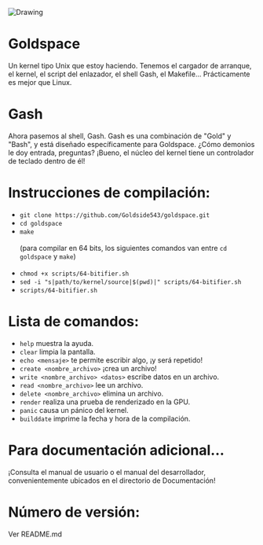 ![Drawing](https://github.com/user-attachments/assets/341a14bd-a23a-4742-ac67-bb30a29c6892)

# Goldspace
Un kernel tipo Unix que estoy haciendo. Tenemos el cargador de arranque, el kernel, el script del enlazador, el shell Gash, el Makefile...
Prácticamente es mejor que Linux.

# Gash
Ahora pasemos al shell, Gash. Gash es una combinación de "Gold" y "Bash", y está diseñado específicamente para Goldspace. ¿Cómo demonios le doy entrada, preguntas? ¡Bueno, el núcleo del kernel tiene un controlador de teclado dentro de él!

# Instrucciones de compilación:
* `git clone https://github.com/Goldside543/goldspace.git`
* `cd goldspace`
* `make` <br> <br>
(para compilar en 64 bits, los siguientes comandos van entre `cd goldspace` y `make`) <br> <br>
* `chmod +x scripts/64-bitifier.sh`
* `sed -i "s|path/to/kernel/source|$(pwd)|" scripts/64-bitifier.sh`
* `scripts/64-bitifier.sh`

# Lista de comandos:
* `help` muestra la ayuda.
* `clear` limpia la pantalla.
* `echo <mensaje>` te permite escribir algo, ¡y será repetido!
* `create <nombre_archivo>` ¡crea un archivo!
* `write <nombre_archivo> <datos>` escribe datos en un archivo.
* `read <nombre_archivo>` lee un archivo.
* `delete <nombre_archivo>` elimina un archivo.
* `render` realiza una prueba de renderizado en la GPU.
* `panic` causa un pánico del kernel.
* `builddate` imprime la fecha y hora de la compilación.

# Para documentación adicional...
¡Consulta el manual de usuario o el manual del desarrollador, convenientemente ubicados en el directorio de Documentación!

# Número de versión: 
Ver README.md

